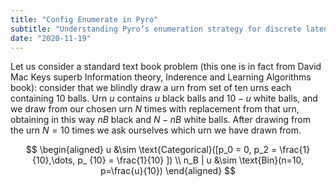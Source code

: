 ```yaml
---
title: "Config Enumerate in Pyro"
subtitle: "Understanding Pyro’s enumeration strategy for discrete latent variables."
date: "2020-11-19"
---
```


Let us consider a standard text book problem (this one is in fact from David Mac Keys superb Information theory, Inderence and Learning Algorithms book): consider that we blindly draw a urn from set of ten urns each containing $10$ balls. Urn $u$ contains $u$ black balls and $10-u$ white balls, and we draw from our chosen urn $N$ times with replacement from that urn, obtaining in this way $nB$ black and $N-nB$ white balls. After drawing from the urn $N=10$ times we ask ourselves which urn we have drawn from.


$$
\begin{aligned}
u &\sim \text{Categorical}([p_0 = 0, p_2 = \frac{1}{10},\dots, p_ {10} = \frac{1}{10} ]) \\
n_B | u &\sim \text{Bin}(n=10, p=\frac{u}{10})
\end{aligned}
$$
